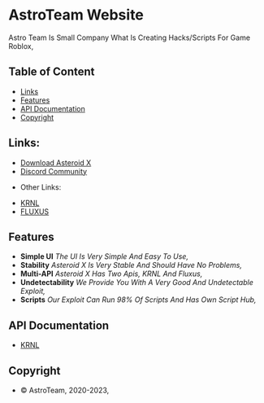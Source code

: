 # AstroTeam Website
Astro Team Is Small Company What Is Creating Hacks/Scripts For Game Roblox,

## Table of Content
- [Links](#Links)
- [Features](#Features)
- [API Documentation](#APIDocs)
- [Copyright](#Copyright)

<a name="Links"></a>
## Links:
- [Download Asteroid X](https://marcel46509.github.io/astroteam/Download.html)
- [Discord Community](https://dsc.gg/asteroidteam/)
* Other Links:
- [KRNL](https://krnl.place/)
- [FLUXUS](https://fluxteam.net/)

<a name="Features"></a>
## Features

* **Simple UI** *The UI Is Very Simple And Easy To Use,*
* **Stability** *Asteroid X Is Very Stable And Should Have No Problems,*
* **Multi-API** *Asteroid X Has Two Apis, KRNL And Fluxus,*
* **Undetectability** *We Provide You With A Very Good And Undetectable Exploit,*
* **Scripts** *Our Exploit Can Run 98% Of Scripts And Has Own Script Hub,*

<a name="APIDocs"></a>
## API Documentation
- [KRNL](https://krnl.place/predocs.html)

<a name="Copyright"></a>
## Copyright
- © AstroTeam, 2020-2023,
